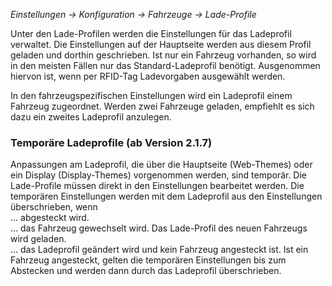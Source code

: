 _Einstellungen -> Konfiguration -> Fahrzeuge -> Lade-Profile_

Unter den Lade-Profilen werden die Einstellungen für das Ladeprofil verwaltet. Die Einstellungen auf der Hauptseite werden aus diesem Profil geladen und dorthin geschrieben. Ist nur ein Fahrzeug vorhanden, so wird in den meisten Fällen nur das Standard-Ladeprofil benötigt. Ausgenommen hiervon ist, wenn per RFID-Tag Ladevorgaben ausgewählt werden.

In den fahrzeugspezifischen Einstellungen wird ein Ladeprofil einem Fahrzeug zugeordnet. Werden zwei Fahrzeuge geladen, empfiehlt es sich dazu ein zweites Ladeprofil anzulegen.

### Temporäre Ladeprofile (ab Version 2.1.7)
Anpassungen am Ladeprofil, die über die Hauptseite (Web-Themes) oder ein Display (Display-Themes) vorgenommen werden, sind temporär. Die Lade-Profile müssen direkt in den Einstellungen bearbeitet werden.
Die temporären Einstellungen werden mit dem Ladeprofil aus den Einstellungen überschrieben, wenn  
... abgesteckt wird.  
... das Fahrzeug gewechselt wird. Das Lade-Profil des neuen Fahrzeugs wird geladen.  
... das Ladeprofil geändert wird und kein Fahrzeug angesteckt ist. Ist ein Fahrzeug angesteckt, gelten die temporären Einstellungen bis zum Abstecken und werden dann durch das Ladeprofil überschrieben.  